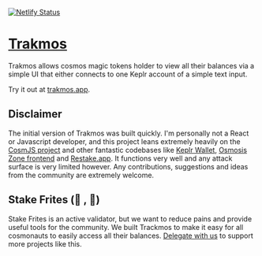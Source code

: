 [![Netlify Status](https://api.netlify.com/api/v1/badges/e73aaa7c-4693-44f1-814c-ce844314ba16/deploy-status)](https://app.netlify.com/sites/dynamic-twilight-cbb18b/deploys)

# [Trakmos](https://trakmos.app)

Trakmos allows cosmos magic tokens holder to view all their balances via a simple UI that either connects to one Keplr account of a simple text input.

Try it out at [trakmos.app](https://trakmos.app/).

## Disclaimer

The initial version of Trakmos was built quickly. I'm personally not a React or Javascript developer, and this project leans extremely heavily on the [CosmJS project](https://github.com/cosmos/cosmjs) and other fantastic codebases like [Keplr Wallet](https://github.com/chainapsis/keplr-wallet), [Osmosis Zone frontend](https://github.com/osmosis-labs/osmosis-frontend) and [ Restake.app](https://github.com/eco-stake/restake). It functions very well and any attack surface is very limited however. Any contributions, suggestions and ideas from the community are extremely welcome.

## Stake Frites (🥩 , 🍟)

Stake Frites is an active validator, but we want to reduce pains and provide useful tools for the community. We built Trackmos to make it easy for all cosmonauts to easily access all their balances. [Delegate with us](https://stakefrites.co) to support more projects like this.
